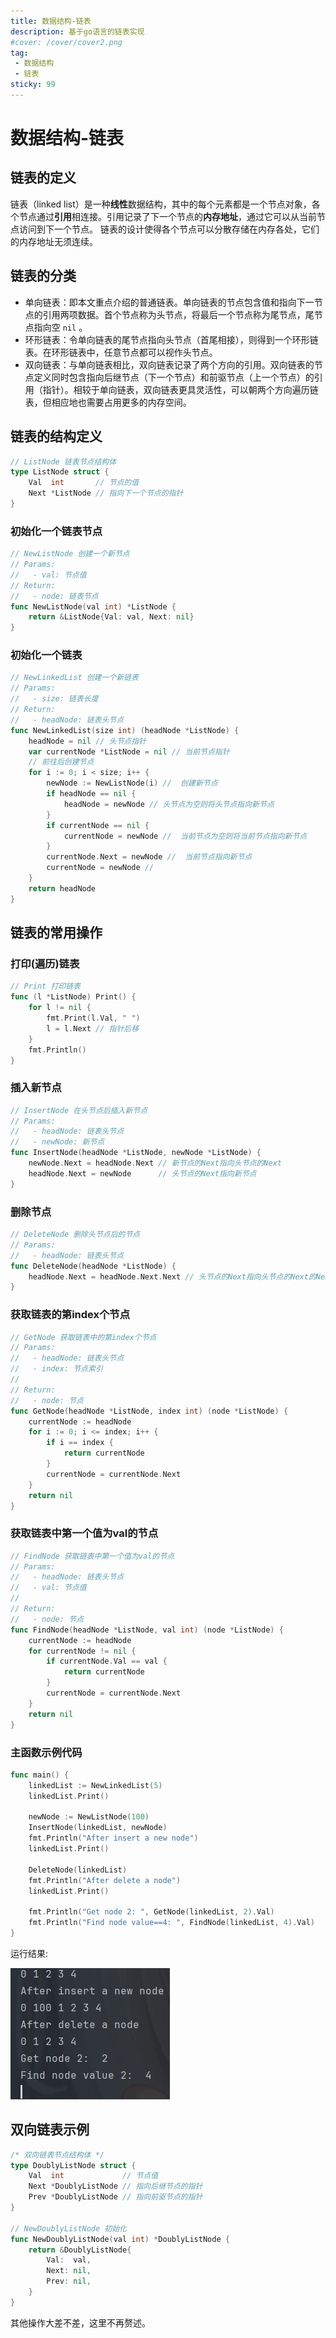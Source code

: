 ```yaml
---
title: 数据结构-链表
description: 基于go语言的链表实现
#cover: /cover/cover2.png
tag:
 - 数据结构
 - 链表 
sticky: 99
---
```


# 数据结构-链表

## 链表的定义

链表（linked list）是一种**线性**数据结构，其中的每个元素都是一个节点对象，各个节点通过**引用**相连接。引用记录了下一个节点的**内存地址**，通过它可以从当前节点访问到下一个节点。
链表的设计使得各个节点可以分散存储在内存各处，它们的内存地址无须连续。

## 链表的分类
* 单向链表：即本文重点介绍的普通链表。单向链表的节点包含值和指向下一节点的引用两项数据。首个节点称为头节点，将最后一个节点称为尾节点，尾节点指向空 `nil` 。
* 环形链表：令单向链表的尾节点指向头节点（首尾相接），则得到一个环形链表。在环形链表中，任意节点都可以视作头节点。
* 双向链表：与单向链表相比，双向链表记录了两个方向的引用。双向链表的节点定义同时包含指向后继节点（下一个节点）和前驱节点（上一个节点）的引用（指针）。相较于单向链表，双向链表更具灵活性，可以朝两个方向遍历链表，但相应地也需要占用更多的内存空间。

## 链表的结构定义

```go
// ListNode 链表节点结构体
type ListNode struct {
	Val  int       // 节点的值
	Next *ListNode // 指向下一个节点的指针
}
```

### 初始化一个链表节点

```go
// NewListNode 创建一个新节点
// Params:
//   - val: 节点值
// Return:
//   - node: 链表节点
func NewListNode(val int) *ListNode {
	return &ListNode{Val: val, Next: nil}
}
```

###  初始化一个链表

```go
// NewLinkedList 创建一个新链表
// Params:
//   - size: 链表长度
// Return:
//   - headNode: 链表头节点
func NewLinkedList(size int) (headNode *ListNode) {
	headNode = nil // 头节点指针
	var currentNode *ListNode = nil // 当前节点指针
	// 前往后创建节点
	for i := 0; i < size; i++ {
		newNode := NewListNode(i) //  创建新节点
		if headNode == nil {
			headNode = newNode // 头节点为空则将头节点指向新节点
		}
		if currentNode == nil {
			currentNode = newNode //  当前节点为空则将当前节点指向新节点
		}
		currentNode.Next = newNode //  当前节点指向新节点
		currentNode = newNode // 
	}
	return headNode
}
```

## 链表的常用操作

### 打印(遍历)链表

```go
// Print 打印链表
func (l *ListNode) Print() {
	for l != nil { 
		fmt.Print(l.Val, " ")
		l = l.Next // 指针后移
	}
	fmt.Println()
}
```

### 插入新节点

```go
// InsertNode 在头节点后插入新节点
// Params:
//   - headNode: 链表头节点
//   - newNode: 新节点
func InsertNode(headNode *ListNode, newNode *ListNode) {
	newNode.Next = headNode.Next // 新节点的Next指向头节点的Next
	headNode.Next = newNode      // 头节点的Next指向新节点
}
```

### 删除节点

```go
// DeleteNode 删除头节点后的节点
// Params:
//   - headNode: 链表头节点
func DeleteNode(headNode *ListNode) {
	headNode.Next = headNode.Next.Next // 头节点的Next指向头节点的Next的Next
}
```

### 获取链表的第index个节点

```go
// GetNode 获取链表中的第index个节点
// Params:
//   - headNode: 链表头节点
//   - index: 节点索引
//
// Return:
//   - node: 节点
func GetNode(headNode *ListNode, index int) (node *ListNode) {
	currentNode := headNode
	for i := 0; i <= index; i++ {
		if i == index {
			return currentNode
		}
		currentNode = currentNode.Next
	}
	return nil
}
```

### 获取链表中第一个值为val的节点

```go
// FindNode 获取链表中第一个值为val的节点
// Params:
//   - headNode: 链表头节点
//   - val: 节点值
//
// Return:
//   - node: 节点
func FindNode(headNode *ListNode, val int) (node *ListNode) {
	currentNode := headNode
	for currentNode != nil {
		if currentNode.Val == val {
			return currentNode
		}
		currentNode = currentNode.Next
	}
	return nil
}
```

### 主函数示例代码

```go
func main() {
	linkedList := NewLinkedList(5)
	linkedList.Print()

	newNode := NewListNode(100)
	InsertNode(linkedList, newNode)
	fmt.Println("After insert a new node")
	linkedList.Print()

	DeleteNode(linkedList)
	fmt.Println("After delete a node")
	linkedList.Print()

	fmt.Println("Get node 2: ", GetNode(linkedList, 2).Val)
	fmt.Println("Find node value==4: ", FindNode(linkedList, 4).Val)
}
```

运行结果:

![img.png](images/image-ddgr.png)


## 双向链表示例

```go
/* 双向链表节点结构体 */
type DoublyListNode struct {
    Val  int             // 节点值
    Next *DoublyListNode // 指向后继节点的指针
    Prev *DoublyListNode // 指向前驱节点的指针
}

// NewDoublyListNode 初始化
func NewDoublyListNode(val int) *DoublyListNode {
    return &DoublyListNode{
        Val:  val,
        Next: nil,
        Prev: nil,
    }
}
```

其他操作大差不差，这里不再赘述。
